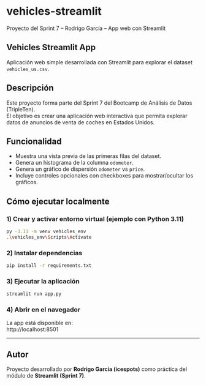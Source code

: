 # vehicles-streamlit
Proyecto del Sprint 7 – Rodrigo García – App web con Streamlit

## Vehicles Streamlit App
Aplicación web simple desarrollada con Streamlit para explorar el dataset `vehicles_us.csv`.

## Descripción
Este proyecto forma parte del Sprint 7 del Bootcamp de Análisis de Datos (TripleTen).  
El objetivo es crear una aplicación web interactiva que permita explorar datos de anuncios de venta de coches en Estados Unidos.

## Funcionalidad
- Muestra una vista previa de las primeras filas del dataset.  
- Genera un histograma de la columna `odometer`.  
- Genera un gráfico de dispersión `odometer` vs `price`.  
- Incluye controles opcionales con checkboxes para mostrar/ocultar los gráficos.

## Cómo ejecutar localmente

### 1) Crear y activar entorno virtual (ejemplo con Python 3.11)
```bash
py -3.11 -m venv vehicles_env
.\vehicles_env\Scripts\Activate
```

### 2) Instalar dependencias
```bash
pip install -r requirements.txt
```

### 3) Ejecutar la aplicación
```bash
streamlit run app.py
```

### 4) Abrir en el navegador
La app está disponible en:  
http://localhost:8501

---

## Autor
Proyecto desarrollado por **Rodrigo García (icespots)** como práctica del módulo de **Streamlit (Sprint 7)**.
